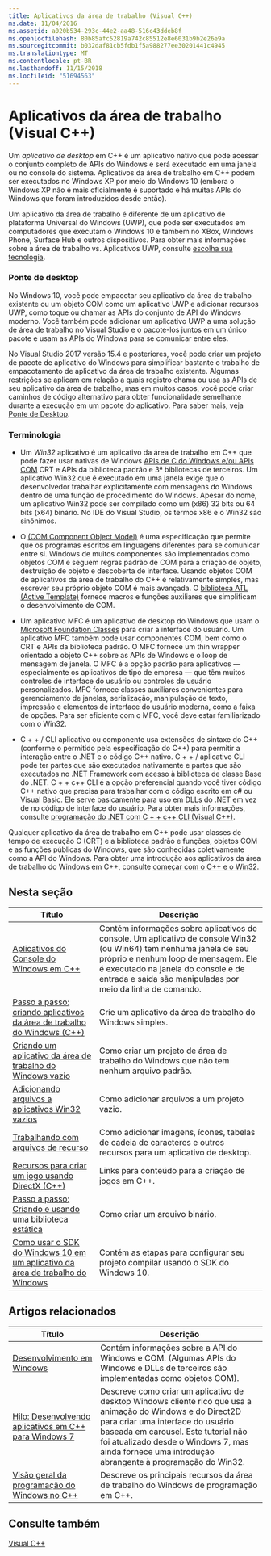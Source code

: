 ```yaml
---
title: Aplicativos da área de trabalho (Visual C++)
ms.date: 11/04/2016
ms.assetid: a020b534-293c-44e2-aa48-516c43ddeb8f
ms.openlocfilehash: 80b85afc52819a742c85512e8e6031b9b2e26e9a
ms.sourcegitcommit: b032daf81cb5fdb1f5a988277ee30201441c4945
ms.translationtype: MT
ms.contentlocale: pt-BR
ms.lasthandoff: 11/15/2018
ms.locfileid: "51694563"
---
```

# <a name="desktop-applications-visual-c"></a>Aplicativos da área de trabalho (Visual C++)

Um *aplicativo de desktop* em C++ é um aplicativo nativo que pode acessar o conjunto completo de APIs do Windows e será executado em uma janela ou no console do sistema. Aplicativos da área de trabalho em C++ podem ser executados no Windows XP por meio do Windows 10 (embora o Windows XP não é mais oficialmente é suportado e há muitas APIs do Windows que foram introduzidos desde então).

Um aplicativo da área de trabalho é diferente de um aplicativo de plataforma Universal do Windows (UWP), que pode ser executados em computadores que executam o Windows 10 e também no XBox, Windows Phone, Surface Hub e outros dispositivos. Para obter mais informações sobre a área de trabalho vs. Aplicativos UWP, consulte [escolha sua tecnologia](/windows/desktop/choose-your-technology).

### <a name="desktop-bridge"></a>Ponte de desktop

No Windows 10, você pode empacotar seu aplicativo da área de trabalho existente ou um objeto COM como um aplicativo UWP e adicionar recursos UWP, como toque ou chamar as APIs do conjunto de API do Windows moderno. Você também pode adicionar um aplicativo UWP a uma solução de área de trabalho no Visual Studio e o pacote-los juntos em um único pacote e usam as APIs do Windows para se comunicar entre eles.

No Visual Studio 2017 versão 15.4 e posteriores, você pode criar um projeto de pacote de aplicativo do Windows para simplificar bastante o trabalho de empacotamento de aplicativo da área de trabalho existente. Algumas restrições se aplicam em relação a quais registro chama ou usa as APIs de seu aplicativo da área de trabalho, mas em muitos casos, você pode criar caminhos de código alternativo para obter funcionalidade semelhante durante a execução em um pacote do aplicativo. Para saber mais, veja [Ponte de Desktop](/windows-uwp/porting/desktop-to-uwp-root).

### <a name="terminology"></a>Terminologia

- Um *Win32* aplicativo é um aplicativo da área de trabalho em C++ que pode fazer usar nativas de Windows [APIs de C do Windows e/ou APIs COM](/windows/desktop/apiindex/windows-api-list) CRT e APIs da biblioteca padrão e 3ª bibliotecas de terceiros. Um aplicativo Win32 que é executado em uma janela exige que o desenvolvedor trabalhar explicitamente com mensagens do Windows dentro de uma função de procedimento do Windows. Apesar do nome, um aplicativo Win32 pode ser compilado como um (x86) 32 bits ou 64 bits (x64) binário. No IDE do Visual Studio, os termos x86 e o Win32 são sinônimos.

- O [(COM Component Object Model)](/windows/desktop/com/the-component-object-model) é uma especificação que permite que os programas escritos em linguagens diferentes para se comunicar entre si. Windows de muitos componentes são implementados como objetos COM e seguem regras padrão de COM para a criação de objeto, destruição de objeto e descoberta de interface.  Usando objetos COM de aplicativos da área de trabalho do C++ é relativamente simples, mas escrever seu próprio objeto COM é mais avançada. O [biblioteca ATL (Active Template)](../atl/atl-com-desktop-components.md) fornece macros e funções auxiliares que simplificam o desenvolvimento de COM.

- Um aplicativo MFC é um aplicativo de desktop do Windows que usam o [Microsoft Foundation Classes](../mfc/mfc-desktop-applications.md) para criar a interface do usuário. Um aplicativo MFC também pode usar componentes COM, bem como o CRT e APIs da biblioteca padrão. O MFC fornece um thin wrapper orientado a objeto C++ sobre as APIs de Windows e o loop de mensagem de janela. O MFC é a opção padrão para aplicativos — especialmente os aplicativos de tipo de empresa — que têm muitos controles de interface do usuário ou controles de usuário personalizados. MFC fornece classes auxiliares convenientes para gerenciamento de janelas, serialização, manipulação de texto, impressão e elementos de interface do usuário moderna, como a faixa de opções. Para ser eficiente com o MFC, você deve estar familiarizado com o Win32.

- C + + / CLI aplicativo ou componente usa extensões de sintaxe do C++ (conforme o permitido pela especificação do C++) para permitir a interação entre o .NET e o código C++ nativo.  C + + / aplicativo CLI pode ter partes que são executados nativamente e partes que são executados no .NET Framework com acesso à biblioteca de classe Base do .NET. C + + c++ CLI é a opção preferencial quando você tiver código C++ nativo que precisa para trabalhar com o código escrito em c# ou Visual Basic. Ele serve basicamente para uso em DLLs do .NET em vez de no código de interface do usuário. Para obter mais informações, consulte [programação do .NET com C + + c++ CLI (Visual C++)](../dotnet/dotnet-programming-with-cpp-cli-visual-cpp.md).

Qualquer aplicativo da área de trabalho em C++ pode usar classes de tempo de execução C (CRT) e a biblioteca padrão e funções, objetos COM e as funções públicas do Windows, que são conhecidas coletivamente como a API do Windows. Para obter uma introdução aos aplicativos da área de trabalho do Windows em C++, consulte [começar com o C++ e o Win32](/windows/desktop/LearnWin32/learn-to-program-for-windows).

## <a name="in-this-section"></a>Nesta seção

|Título|Descrição|
|-----------|-----------------|
|[Aplicativos do Console do Windows em C++](console-applications-in-visual-cpp.md)|Contém informações sobre aplicativos de console. Um aplicativo de console Win32 (ou Win64) tem nenhuma janela de seu próprio e nenhum loop de mensagem. Ele é executado na janela do console e de entrada e saída são manipuladas por meio da linha de comando.|
|[Passo a passo: criando aplicativos da área de trabalho do Windows (C++)](walkthrough-creating-windows-desktop-applications-cpp.md)|Crie um aplicativo da área de trabalho do Windows simples.|
|[Criando um aplicativo da área de trabalho do Windows vazio](creating-an-empty-windows-desktop-application.md)|Como criar um projeto de área de trabalho do Windows que não tem nenhum arquivo padrão.|
|[Adicionando arquivos a aplicativos Win32 vazios](adding-files-to-an-empty-win32-applications.md)|Como adicionar arquivos a um projeto vazio.|
|[Trabalhando com arquivos de recurso](working-with-resource-files.md)|Como adicionar imagens, ícones, tabelas de cadeia de caracteres e outros recursos para um aplicativo de desktop.|
|[Recursos para criar um jogo usando DirectX (C++)](resources-for-creating-a-game-using-directx.md)|Links para conteúdo para a criação de jogos em C++.|
|[Passo a passo: Criando e usando uma biblioteca estática](walkthrough-creating-and-using-a-static-library-cpp.md)|Como criar um arquivo binário.|
|[Como usar o SDK do Windows 10 em um aplicativo da área de trabalho do Windows](how-to-use-the-windows-10-sdk-in-a-windows-desktop-application.md)|Contém as etapas para configurar seu projeto compilar usando o SDK do Windows 10.|

## <a name="related-articles"></a>Artigos relacionados

|Título|Descrição|
|-----------|-----------------|
|[Desenvolvimento em Windows](/windows/desktop/index)|Contém informações sobre a API do Windows e COM. (Algumas APIs do Windows e DLLs de terceiros são implementadas como objetos COM).|
|[Hilo: Desenvolvendo aplicativos em C++ para Windows 7](https://msdn.microsoft.com/library/windows/desktop/ff708696.aspx)|Descreve como criar um aplicativo de desktop Windows cliente rico que usa a animação do Windows e do Direct2D para criar uma interface do usuário baseada em carousel.  Este tutorial não foi atualizado desde o Windows 7, mas ainda fornece uma introdução abrangente à programação do Win32.|
|[Visão geral da programação do Windows no C++](overview-of-windows-programming-in-cpp.md)|Descreve os principais recursos da área de trabalho do Windows de programação em C++.|

## <a name="see-also"></a>Consulte também

[Visual C++](../visual-cpp-in-visual-studio.md)
